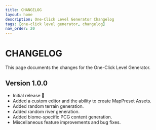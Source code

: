 ```yaml
---
title: CHANGELOG
layout: home
description: One-Click Level Generator Changelog
tags: [one-click level generator, changelog]
nav_order: 20
---
```


# CHANGELOG

This page documents the changes for the One-Click Level Generator.

## Version 1.0.0

- Initial release 🎉
- Added a custom editor and the ability to create MapPreset Assets.
- Added random terrain generation.
- Added random river generation.
- Added biome-specific PCG content generation.
- Miscellaneous feature improvements and bug fixes.
